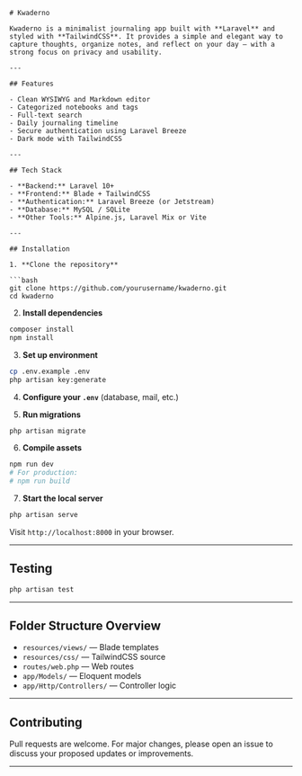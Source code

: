 
````
# Kwaderno

Kwaderno is a minimalist journaling app built with **Laravel** and styled with **TailwindCSS**. It provides a simple and elegant way to capture thoughts, organize notes, and reflect on your day — with a strong focus on privacy and usability.

---

## Features

- Clean WYSIWYG and Markdown editor  
- Categorized notebooks and tags  
- Full-text search  
- Daily journaling timeline  
- Secure authentication using Laravel Breeze  
- Dark mode with TailwindCSS

---

## Tech Stack

- **Backend:** Laravel 10+  
- **Frontend:** Blade + TailwindCSS  
- **Authentication:** Laravel Breeze (or Jetstream)  
- **Database:** MySQL / SQLite  
- **Other Tools:** Alpine.js, Laravel Mix or Vite

---

## Installation

1. **Clone the repository**

```bash
git clone https://github.com/yourusername/kwaderno.git
cd kwaderno
````

2. **Install dependencies**

```bash
composer install
npm install
```

3. **Set up environment**

```bash
cp .env.example .env
php artisan key:generate
```

4. **Configure your `.env`** (database, mail, etc.)

5. **Run migrations**

```bash
php artisan migrate
```

6. **Compile assets**

```bash
npm run dev
# For production:
# npm run build
```

7. **Start the local server**

```bash
php artisan serve
```

Visit `http://localhost:8000` in your browser.

---

## Testing

```bash
php artisan test
```

---

## Folder Structure Overview

* `resources/views/` — Blade templates
* `resources/css/` — TailwindCSS source
* `routes/web.php` — Web routes
* `app/Models/` — Eloquent models
* `app/Http/Controllers/` — Controller logic

---

## Contributing

Pull requests are welcome. For major changes, please open an issue to discuss your proposed updates or improvements.

---
